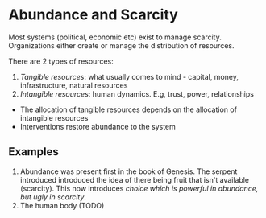 
# Abundance and Scarcity

Most systems (political, economic etc) exist to manage scarcity. Organizations either create or manage the distribution of resources.

There are 2 types of resources:

1. _Tangible resources_: what usually comes to mind - capital, money, infrastructure, natural resources
2. _Intangible resources_: human dynamics. E.g, trust, power, relationships

- The allocation of tangible resources depends on the allocation of intangible resources
- Interventions restore abundance to the system

## Examples

1. Abundance was present first in the book of Genesis. The serpent introduced introduced the idea of there being fruit that isn't available (scarcity). This now introduces _choice which is powerful in abundance, but ugly in scarcity_.
2. The human body (TODO)
